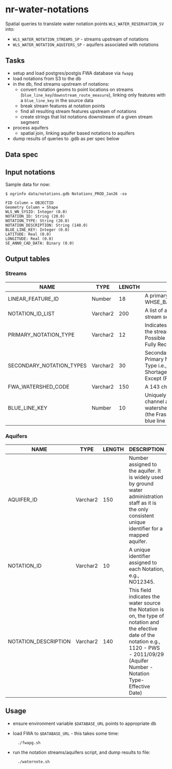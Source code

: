 # nr-water-notations

Spatial queries to translate water notation points `WLS_WATER_RESERVATION_SV` into:

- `WLS_WATER_NOTATION_STREAMS_SP` - streams upstream of notations
- `WLS_WATER_NOTATION_AQUIFERS_SP` - aquifers associated with notations

## Tasks

- setup and load postgres/postgis FWA database via `fwapg`
- load notations from S3 to the db
- in the db, find streams upstream of notations:
    + convert notation geoms to point locations on streams (`blue_line_key`/`downstream_route_measure`), linking only features with a `blue_line_key` in the source data
    + break stream features at notation points
    + find all resulting stream features upstream of notations
    + create strings that list notations downstream of a given stream segment
- process aquifers
    + spatial join, linking aquifer based notations to aquifers
- dump results of queries to .gdb as per spec below 

## Data spec

## Input notations

Sample data for now:

    $ ogrinfo data/notations.gdb Notations_PROD_Jan26 -so

    FID Column = OBJECTID
    Geometry Column = Shape
    WLS_WN_SYSID: Integer (0.0)
    NOTATION_ID: String (20.0)
    NOTATION_TYPE: String (20.0)
    NOTATION_DESCRIPTION: String (140.0)
    BLUE_LINE_KEY: Integer (0.0)
    LATITUDE: Real (0.0)
    LONGITUDE: Real (0.0)
    SE_ANNO_CAD_DATA: Binary (0.0)


## Output tables

### Streams

| NAME                     | TYPE     | LENGTH  | DESCRIPTION |
|--------------------------|----------|---------|-------------|
| LINEAR_FEATURE_ID        | Number   | 18      | A primary key to link the stream segments in WHSE_BASEMAPPING_FWA_STREAM_NETWORKS_SP
| NOTATION_ID_LIST         | Varchar2 | 200     | A list of all Notation points downstream from the stream segment.
| PRIMARY_NOTATION_TYPE    | Varchar2 | 12      | Indicates the type of Notation point downstream from the stream segment, i.e., Application refused (AR); Possible Water Shortage (PWS); Fully recorded (FR); Fully Recorded Except (FR-EXC); Office Reserve (OR).
| SECONDARY_NOTATION_TYPES | Varchar2 | 30      | Secondary Notation Type is found upstream of the Primary Notation Code, and indicates the Notation Type i.e., Application refused (AR); Possible Water Shortage (PWS); Fully recorded (FR); Fully Recorded Except (FR-EXC); Office Reserve (OR).
| FWA_WATERSHED_CODE       | Varchar2 | 150     | A 143 character code derived using a hierarchy.
| BLUE_LINE_KEY            | Number   | 10      | Uniquely identifies a single flow line such that a main channel and a secondary channel with the same watershed code would have different blue line keys (the Fraser River and all side channels have different blue line keys).


### Aquifers

| NAME                     | TYPE     | LENGTH  | DESCRIPTION |
|--------------------------|----------|---------|-------------|
| AQUIFER_ID               | Varchar2 |  150    | Number assigned to the aquifer. It is widely used by ground water administration staff as it is the only consistent unique identifier for a mapped aquifer. |
| NOTATION_ID              | Varchar2 |   10    | A unique identifier assigned to each Notation, e.g., NO12345.|
|NOTATION_DESCRIPTION      |Varchar2  |  140    | This field indicates the water source the Notation is on, the type of notation and the efective date of the notation e.g., 1120 - PWS - 2011/09/29 (Aquifer Number - Notation Type-Effective Date) | 


## Usage

- ensure environment variable `$DATABASE_URL` points to appropriate db

- load FWA to `$DATABASE_URL` - this takes some time:
    
        ./fwapg.sh

- run the notation streams/aquifers script, and dump results to file:
        
        ./waternote.sh
